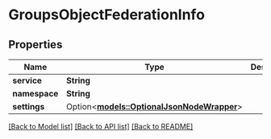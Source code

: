 # GroupsObjectFederationInfo

## Properties

Name | Type | Description | Notes
------------ | ------------- | ------------- | -------------
**service** | **String** |  | 
**namespace** | **String** |  | 
**settings** | Option<[**models::OptionalJsonNodeWrapper**](OptionalJsonNodeWrapper.md)> |  | [optional]

[[Back to Model list]](../README.md#documentation-for-models) [[Back to API list]](../README.md#documentation-for-api-endpoints) [[Back to README]](../README.md)


